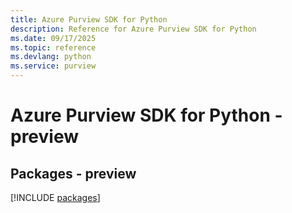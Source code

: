 ```yaml
---
title: Azure Purview SDK for Python
description: Reference for Azure Purview SDK for Python
ms.date: 09/17/2025
ms.topic: reference
ms.devlang: python
ms.service: purview
---
```

# Azure Purview SDK for Python - preview
## Packages - preview
[!INCLUDE [packages](purview-index.md)]